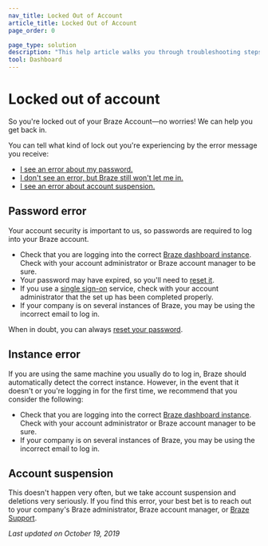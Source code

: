 ```yaml
---
nav_title: Locked Out of Account
article_title: Locked Out of Account
page_order: 0

page_type: solution
description: "This help article walks you through troubleshooting steps if you've been locked out of your Braze account."
tool: Dashboard
---
```


# Locked out of account

So you're locked out of your Braze Account—no worries! We can help you get back in.	

You can tell what kind of lock out you're experiencing by the error message you receive:	

- [I see an error about my password.](#password-error)	
- [I don't see an error, but Braze still won't let me in.](#instance-error)	
- [I see an error about account suspension.](#account-suspension)	

## Password error

Your account security is important to us, so passwords are required to log into your Braze account.	
- Check that you are logging into the correct [Braze dashboard instance][1]. Check with your account administrator or Braze account manager to be sure.	
- Your password may have expired, so you'll need to [reset it][2].	
- If you use a [single sign-on][3] service, check with your account administrator that the set up has been completed properly.	
- If your company is on several instances of Braze, you may be using the incorrect email to log in.  	

When in doubt, you can always [reset your password][2].	

## Instance error

If you are using the same machine you usually do to log in, Braze should automatically detect the correct instance. However, in the event that it doesn't or you're logging in for the first time, we recommend that you consider the following:	

- Check that you are logging into the correct [Braze dashboard instance][1]. Check with your account administrator or Braze account manager to be sure.
- If your company is on several instances of Braze, you may be using the incorrect email to log in.	

## Account suspension	

This doesn't happen very often, but we take account suspension and deletions very seriously. If you find this error, your best bet is to reach out to your company's Braze administrator, Braze account manager, or [Braze Support][support].

_Last updated on October 19, 2019_

[support]: {{site.baseurl}}/support_contact/	
[1]: {{site.baseurl}}/user_guide/administrative/access_braze/braze_instances/#braze-instances
[2]: {{site.baseurl}}/user_guide/administrative/logging_in_and_security/resetting_your_password/	
[3]: {{site.baseurl}}/user_guide/administrative/access_braze/single_sign_on/set_up/
